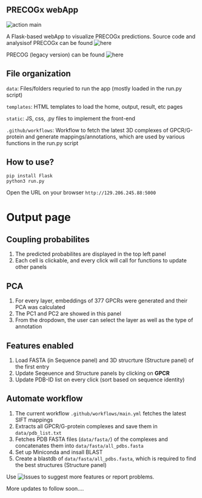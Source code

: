 ## PRECOGx webApp
![action main](https://github.com/raimondilab/precogx/actions/workflows/main.yml/badge.svg)

A Flask-based webApp to visualize PRECOGx predictions. Source code and analysisof PRECOGx can be found ![here](https://github.com/raimondilab/transformers/tree/main/predictor)

PRECOG (legacy version) can be found ![here](https://github.com/gurdeep330/precog)

## File organization
```data```: Files/folders requried to run the app (mostly loaded in the run.py script)

```templates```: HTML templates to load the home, output, result, etc pages

```static```: JS, css, .py files to implement the front-end

```.github/workflows```: Workflow to fetch the latest 3D complexes of GPCR/G-protein and generate mappings/annotations, which are used by various functions in the run.py script

## How to use?
```git clone <repo>
pip install Flask
python3 run.py
```
Open the URL on your browser ```http://129.206.245.88:5000```

# Output page

## Coupling probabilites
1. The predicted probabilites are displayed in the top left panel
2. Each cell is clickable, and every click will call for functions to update other panels

## PCA
1. For every layer, embeddings of 377 GPCRs were generated and their PCA was calculated
2. The PC1 and PC2 are showed in this panel
3. From the dropdown, the user can select the layer as well as the type of annotation

## Features enabled
1. Load FASTA (in Sequence panel) and 3D strucrture (Structure panel) of the first entry
2. Update Seqeuence and Structure panels by clicking on <b>GPCR</b>
3. Update PDB-ID list on every click (sort based on sequence identity)

## Automate workflow
1. The current workflow ```.github/workflows/main.yml``` fetches the latest SIFT mappings
2. Extracts all GPCR/G-protein complexes and save them in ```data/pdb_list.txt```
3. Fetches PDB FASTA files (```data/fasta/```) of the complexes and concatenates them into ```data/fasta/all_pdbs.fasta```
4. Set up Miniconda and insall BLAST
5. Create a blastdb of ```data/fasta/all_pdbs.fasta```, which is required to find the best structures (Structure panel)

Use ![Issues](https://github.com/gurdeep330/precogx/issues) to suggest more features or report problems.

More updates to follow soon....
